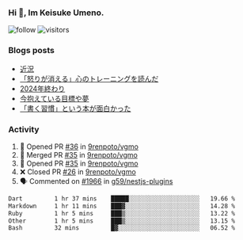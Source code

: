 ### Hi 👋, Im Keisuke Umeno.

<!--
**9renpoto/9renpoto** is a ✨ _special_ ✨ repository because its `README.md` (this file) appears on your GitHub profile.

Here are some ideas to get you started:

- 🔭 I’m currently working on ...
- 🌱 I’m currently learning ...
- 👯 I’m looking to collaborate on ...
- 🤔 I’m looking for help with ...
- 💬 Ask me about ...
- 📫 How to reach me: ...
- 😄 Pronouns: ...
- ⚡ Fun fact: ...
-->

![follow](https://img.shields.io/github/followers/9renpoto?label=Follow&style=social)
![visitors](https://komarev.com/ghpvc/?username=9renpoto&label=Profile%20views&color=0e75b6&style=flat)

### Blogs posts

<!-- BLOG-POST-LIST:START -->
- [近況](https://9renpoto.win/entry/2025/04/05/current_status)
- [「怒りが消える」心のトレーニングを読んだ](https://9renpoto.win/entry/2025/02/01/anger-management)
- [2024年終わり](https://9renpoto.win/entry/2024/12/31/2024-end)
- [今抱えている目標や夢](https://9renpoto.win/entry/2024/12/02/objective)
- [「書く習慣」という本が面白かった](https://9renpoto.win/entry/2024/11/11/leave_a_feeling_sad)
<!-- BLOG-POST-LIST:END -->

### Activity

<!--START_SECTION:activity-->
1. 💪 Opened PR [#36](https://github.com/9renpoto/vgmo/pull/36) in [9renpoto/vgmo](https://github.com/9renpoto/vgmo)
2. 🎉 Merged PR [#35](https://github.com/9renpoto/vgmo/pull/35) in [9renpoto/vgmo](https://github.com/9renpoto/vgmo)
3. 💪 Opened PR [#35](https://github.com/9renpoto/vgmo/pull/35) in [9renpoto/vgmo](https://github.com/9renpoto/vgmo)
4. ❌ Closed PR [#26](https://github.com/9renpoto/vgmo/pull/26) in [9renpoto/vgmo](https://github.com/9renpoto/vgmo)
5. 🗣 Commented on [#1966](https://github.com/g59/nestjs-plugins/pull/1966#issuecomment-3301294919) in [g59/nestjs-plugins](https://github.com/g59/nestjs-plugins)
<!--END_SECTION:activity-->

<!--START_SECTION:waka-->

```txt
Dart         1 hr 37 mins    █████░░░░░░░░░░░░░░░░░░░░   19.66 %
Markdown     1 hr 11 mins    ███▓░░░░░░░░░░░░░░░░░░░░░   14.28 %
Ruby         1 hr 5 mins     ███▒░░░░░░░░░░░░░░░░░░░░░   13.22 %
Other        1 hr 5 mins     ███▒░░░░░░░░░░░░░░░░░░░░░   13.15 %
Bash         32 mins         █▓░░░░░░░░░░░░░░░░░░░░░░░   06.52 %
```

<!--END_SECTION:waka-->
